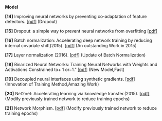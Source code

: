 
**Model**

**[14]** Improving neural networks by preventing co-adaptation of feature detectors. [[pdf]](https://arxiv.org/pdf/1207.0580.pdf) (Dropout)

**[15]** Dropout: a simple way to prevent neural networks from overfitting [[pdf]](http://www.jmlr.org/papers/volume15/srivastava14a.old/source/srivastava14a.pdf)

**[16]** Batch normalization: Accelerating deep network training by reducing internal covariate shift(2015). [[pdf]](http://arxiv.org/pdf/1502.03167) (An outstanding Work in 2015)

**[17]** Layer normalization (2016). [[pdf]](https://arxiv.org/pdf/1607.06450.pdf?utm_source=sciontist.com&utm_medium=refer&utm_campaign=promote) (Update of Batch Normalization)

**[18]** Binarized Neural Networks: Training Neural Networks with Weights and Activations Constrained to+ 1 or−1." [[pdf]](https://pdfs.semanticscholar.org/f832/b16cb367802609d91d400085eb87d630212a.pdf) (New Model,Fast)

**[19]** Decoupled neural interfaces using synthetic gradients. [[pdf]](https://arxiv.org/pdf/1608.05343) (Innovation of Training Method,Amazing Work)

**[20]** Net2net: Accelerating learning via knowledge transfer.(2015). [[pdf]](https://arxiv.org/abs/1511.05641) (Modify previously trained network to reduce training epochs)

**[21]** Network Morphism. [[pdf]](https://arxiv.org/abs/1603.01670) (Modify previously trained network to reduce training epochs)
